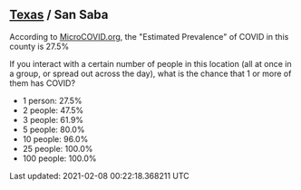 
## [Texas](/united-states/texas) / San Saba

According to [MicroCOVID.org](http://microcovid.org),
the "Estimated Prevalence" of COVID in this county is 27.5%

If you interact with a certain number of people in this location
(all at once in a group, or spread out across the day), what is the chance that
1 or more of them has COVID?

- 1 person: 27.5%
- 2 people: 47.5%
- 3 people: 61.9%
- 5 people: 80.0%
- 10 people: 96.0%
- 25 people: 100.0%
- 100 people: 100.0%

Last updated: 2021-02-08 00:22:18.368211 UTC
